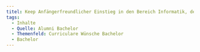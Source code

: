 ```yaml
---
titel: Keep Anfängerfreundlicher Einstieg in den Bereich Informatik, der auch ohne Vorkenntnisse in dem Bereich absolviert werden konnte
tags:
  - Inhalte
  - Quelle: Alumni Bachelor
  - Themenfeld: Curriculare Wünsche Bachelor
  - Bachelor
---
```

